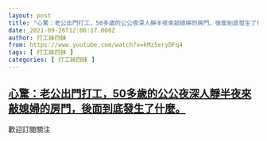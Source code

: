 ```yaml
---
layout: post
title: "心驚：老公出門打工，50多歲的公公夜深人靜半夜來敲媳婦的房門，後面到底發生了什麼。"
date: 2021-09-26T12:00:17.000Z
author: 打工妹四妹
from: https://www.youtube.com/watch?v=kMz5eryDFq4
tags: [ 打工妹四妹 ]
categories: [ 打工妹四妹 ]
---
```

<!--1632657617000-->
[心驚：老公出門打工，50多歲的公公夜深人靜半夜來敲媳婦的房門，後面到底發生了什麼。](https://www.youtube.com/watch?v=kMz5eryDFq4)
------

<div>
歡迎訂閱關注
</div>
